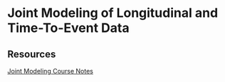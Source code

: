 # Joint Modeling of Longitudinal and Time-To-Event Data

## Resources

[Joint Modeling Course Notes](http://www.drizopoulos.com/courses/Int/JMwithR_CEN-ISBS_2017.pdf)